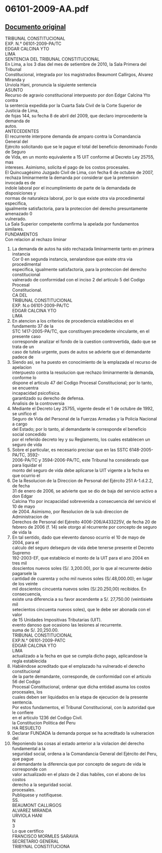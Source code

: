 
06101-2009-AA.pdf
=================
  
[Documento original](https://tc.gob.pe/jurisprudencia/2010/06101-2009-AA.pdf)  
---  
TRIBUNAL CONSTITUCIONAL  
EXP. N.° 06101-2009-PA/TC  
EDGAR CALCINA YTO  
LIMA  
SENTENCIA DEL TRIBUNAL CONSTITUCIONAL  
En Lima, a los 3 dias del mes de setiembre de 2010, la Sala Primera del Tribunal  
Constitucional, integrada por los magistrados Beaumont Callirgos, Alvarez Miranda y  
Urviola Hani, pronuncia la siguiente sentencia  
ASUNTO  
Recurso de agravio constitucional interpuesto por don Edgar Calcina Yto contra  
la sentercia expedida por la Cuarta Sala Civil de la Corte Superior de Justicia de Lima,  
de fojas 144, su fecha 8 de abril del 2009, que declaro improcedente la demanda de  
autos.  
ANTECEDENTES  
El recurrente interpone demanda de amparo contra la Comandancia General del  
Ejército solicitando que se le pague el total del beneficio denominado Fondo de Seguro  
de Vida, en un monto equivalente a 15 UIT conforme al Decreto Ley 25755, mas  
intereses. Asimismo, solicita el pago de los costos procesales.  
El Quincuagésimo Juzgado Civil de Lima, con fecha 6 de octubre de 2007,  
rechaza liminarmente la demanda por considerar que la pretension invocada es de  
indole laboral por el incumplimiento de parte de la demandada de disposiciones y  
normas de naturaleza laboral, por lo que existe otra via procedimental especifica,  
igualmente satisfactoria, para la proteccion del derecho presuntamente amenazado 0  
vulnerado.  
La Sala Superior competente confirma la apelada por fundamentos similares.  
FUNDAMENTOS  
Con relacion al rechazo liminar  
1. La demanda de autos ha sido rechazada liminarmente tanto en primera instancia  
Cor 0 en segunda instancia, senalandose que existe otra via procedimental  
especifica, igualmente satisfactoria, para la proteccion del derecho constitucional  
valnerado de conformidad con el inciso 2 del articulo 5 del Codigo Procesal  
Constitucional.  
CA DEL  
TRIBUNAL CONSTITUCIONAL  
EXP. N.o 06101-2009-PA/TC  
EDGAR CALCINA YTO  
LIMA  
2. En atencion a los criterios de procedencia establecidos en el fundamento 37 de la  
STC 1417-2005-PA/TC, que constituyen precedente vinculante, en el presente caso  
corresponde analizar el fondo de la cuestion controvertida, dado que se trata de un  
caso de tutela urgente, pues de autos se advierte que el demandante padece de  
3. Siendo asi, se ha puesto en conocimiento de la emplazada el recurso de apelacion  
interpuesto contra la resolucion que rechazo liminarmente la demanda, conforme lo  
dispone el articulo 47 del Codigo Procesal Constitucional; por lo tanto, se encuentra  
incapacidad psicofisica.  
garantizado su derecho de defensa.  
Analisis de la controversia  
4. Mediante el Decreto Ley 25755, vigente desde el 1 de octubre de 1992, se unifico el  
Seguro de Vida del Personal de la Fuerzas Armadas y la Policia Nacional a cargo  
del Estado; por lo tanto, al demandante le corresponde el beneficio social concedido  
por el referido decreto ley y su Reglamento, los cuales establecen un seguro de vida  
5. Sobre el particular, es necesario precisar que en las SSTC 6148-2005-PA/TC, 3592-  
2006-PA/TC y 3594-2006-PA/TC, este Tribunal ha considerado que para liquidar el  
monto del seguro de vida debe aplicarse la UIT vigente a la fecha en que ocurrio el  
6. De la Resolucion de la Direccion de Personal del Ejército 251 A-1.d.2.2, de fecha  
31 de enero de 2006, se advierte que se dio de baja del servicio activo a don Edgar  
Calcina Yto por incapacidad sobrevenida a consecuencia del servicio el 10 de mayo  
de 2004. Asimismo, por Resolucion de la sub direccion de Administracion de  
Derechos de Personal del Ejéreito 4006-206/A433225V, de fecha 20 de  
febrero de 2006 (f. 14) sele otorgo al récurrente por concepto de seguro de vida la  
7. En tal sentido, dado que elevento danoso ocurrio el 10 de mayo de 2004, para el  
calculo del seguro delseguro de vida debe tenerse presente el Decreto Supremo  
192-2003-EF, que establecio el monto de la UIT para el ano 2004 en tres mil  
doscientos nuevos soles (S/. 3,200.00), por lo que al recurrente debio pagarsele la  
cantidad de cuarenta y ocho mil nuevos soles (S/.48,000.00); en lugar de los veinte  
mil doscientos cincuenta nuevos soles (S/.20.250,00) recibidos. En consecuencia,  
existe una diferencia a su favor ascendente a S/. 27,750.00 (veintisiete mil  
setecientos cincuenta nuevos soles), que le debe ser abonada con el valor  
de 15 Unidades Impositivas Tributarias (UIT).  
evento danoso que ocasiono las lesiones al recurrente.  
suma de S/. 20,250.00.  
TRIBUNAL CONSTITUCIONAL  
EXP.N.° 06101-2009-PATC  
EDGAR CALCINA YTO  
LIMA  
actualizado a la fecha en que se cumpla dicho pago, aplicandose la regla establecida  
8. Habiéndose acreditado que el emplazado ha vulnerado el derecho constitucional  
de la parte demandante, corresponde, de conformidad con el articulo 56 del Codigo  
Procesal Constitucional, ordenar que dicha entidad asuma los costos procesales, los  
cuales deben ser liquidados en la etapa de ejecucion de la presente sentencia.  
Por estos fundamentos, el Tribunal Constitucional, con la autoridad que le confiere  
en el articulo 1236 del Codigo Civil.  
la Constitucion Politica del Peru  
HA RESUELTO  
1. Declarar FUNDADA la demanda porque se ha acreditado la vulneracion del  
2. Reponiendo las cosas al estado anterior a la violacion del derecho fundamental a la  
seguridad social, ordena a la Comandancia General del Ejército del Peru, que pague  
al demandante la diferencia que por concepto de seguro de vida le corresponde con  
valor actualizado en el plazo de 2 dias habiles, con el abono de los costos  
derecho a la seguridad social.  
procesales.  
Publiquese y notifiquese.  
SS.  
BEAUMONT CALLIRGOS  
ALVAREZ MIRANDA  
URVIOLA HANI  
N  
3  
Lo que certifico  
FRANCISCO MORMLES SARAVIA  
SECRETARIO GENERAL  
TRIBYNAL CONSTITUCIONA